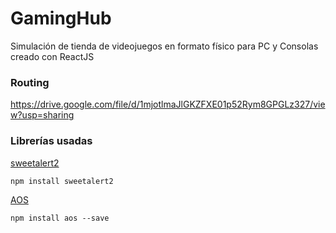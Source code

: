 # GamingHub

Simulación de tienda de videojuegos en formato físico para PC y Consolas creado con ReactJS

### Routing

https://drive.google.com/file/d/1mjotlmaJlGKZFXE01p52Rym8GPGLz327/view?usp=sharing

### Librerías usadas

[sweetalert2](https://sweetalert2.github.io/)


```
npm install sweetalert2
```

[AOS](https://michalsnik.github.io/aos/)


```
npm install aos --save
```